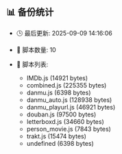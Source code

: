## 📊 备份统计

- 🕒 最后更新: 2025-09-09 14:16:06
- 📁 脚本数量: 10
- 📄 脚本列表:

  - IMDb.js (14921 bytes)
  - combined.js (225355 bytes)
  - danmu.js (6398 bytes)
  - danmu_auto.js (128938 bytes)
  - danmu_playurl.js (46921 bytes)
  - douban.js (97500 bytes)
  - letterboxd.js (34660 bytes)
  - person_movie.js (7843 bytes)
  - trakt.js (15474 bytes)
  - undefined (6398 bytes)
